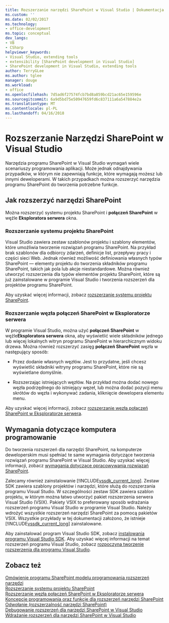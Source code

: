 ```yaml
---
title: Rozszerzanie narzędzi SharePoint w Visual Studio | Dokumentacja firmy Microsoft
ms.custom: ''
ms.date: 02/02/2017
ms.technology:
- office-development
ms.topic: conceptual
dev_langs:
- VB
- CSharp
helpviewer_keywords:
- Visual Studio, extending tools
- extensibility [SharePoint development in Visual Studio]
- SharePoint development in Visual Studio, extending tools
author: TerryGLee
ms.author: tglee
manager: douge
ms.workload:
- office
ms.openlocfilehash: 7d5ad6f27574fcb7bd8a859bcd21ac65e159596e
ms.sourcegitcommit: 6a9d5bd75e50947659fd6c837111a6a547884e2a
ms.translationtype: MT
ms.contentlocale: pl-PL
ms.lasthandoff: 04/16/2018
---
```

# <a name="extending-the-sharepoint-tools-in-visual-studio"></a>Rozszerzanie Narzędzi SharePoint w Visual Studio
  Narzędzia programu SharePoint w Visual Studio wymagań wiele scenariuszy programowania aplikacji. Może jednak odnajdywania przypadków, w którym nie zapewniają funkcje, które wymagają możesz lub innymi deweloperami. W takich przypadkach można rozszerzyć narzędzia programu SharePoint do tworzenia potrzebne funkcje.  
  
## <a name="how-to-extend-the-sharepoint-tools"></a>Jak rozszerzyć narzędzi SharePoint  
 Można rozszerzyć systemu projektu SharePoint i **połączeń SharePoint** w węźle **Eksploratora serwera** okna.  
  
### <a name="extending-the-sharepoint-project-system"></a>Rozszerzanie systemu projektu SharePoint  
 Visual Studio zawiera zestaw szablonów projektu i szablony elementów, które umożliwia tworzenie rozwiązań programu SharePoint. Na przykład brak szablonów dla odbiorcy zdarzeń, definicje list, przepływy pracy i części sieci Web. Jednak również możliwość definiowania własnych typów SharePoint — elementy projektu do tworzenia składników programu SharePoint, takich jak pola lub akcje niestandardowe. Można również utworzyć rozszerzenia dla typów elementów projektu SharePoint, które są już zainstalowane w programie Visual Studio i tworzenia rozszerzeń dla projektów programu SharePoint.  
  
 Aby uzyskać więcej informacji, zobacz [rozszerzanie systemu projektu SharePoint](../sharepoint/extending-the-sharepoint-project-system.md).  
  
### <a name="extending-the-sharepoint-connections-node-in-server-explorer"></a>Rozszerzanie węzła połączeń SharePoint w Eksploratorze serwera  
 W programie Visual Studio, można użyć **połączeń SharePoint** w węźle**Eksploratora serwera** okna, aby wyświetlić wiele składników jednego lub więcej lokalnych witryn programu SharePoint w hierarchicznym widoku drzewa. Można również rozszerzyć zasięg **połączeń SharePoint** węzła w następujący sposób:  
  
-   Przez dodanie własnych węzłów. Jest to przydatne, jeśli chcesz wyświetlić składniki witryny programu SharePoint, które nie są wyświetlane domyślnie.  
  
-   Rozszerzając istniejących węzłów. Na przykład można dodać nowego węzła podrzędnego do istniejący węzeł, lub można dodać pozycji menu skrótów do węzła i wykonywać zadania, kliknięcie dewelopera elementu menu.  
  
 Aby uzyskać więcej informacji, zobacz [rozszerzanie węzła połączeń SharePoint w Eksploratorze serwera](../sharepoint/extending-the-sharepoint-connections-node-in-server-explorer.md).  
  
## <a name="development-computer-requirements"></a>Wymagania dotyczące komputera programowanie  
 Do tworzenia rozszerzeń dla narzędzi SharePoint, na komputerze deweloperskim musi spełniać te same wymagania dotyczące tworzenia rozwiązań programu SharePoint w Visual Studio. Aby uzyskać więcej informacji, zobacz [wymagania dotyczące opracowywania rozwiązań SharePoint](../sharepoint/requirements-for-developing-sharepoint-solutions.md).  
  
 Zalecamy również zainstalowanie [!INCLUDE[vssdk_current_long](../sharepoint/includes/vssdk-current-long-md.md)]. Zestaw SDK zawiera szablony projektów i narzędzi, które służą do rozszerzania programu Visual Studio. W szczególności zestaw SDK zawiera szablon projektu, w którym można łatwo utworzyć pakiet rozszerzenia serwera Visual Studio (VSIX). Pakiety VSIX to preferowany sposób wdrażania rozszerzeń programu Visual Studio w programie Visual Studio. Należy wdrożyć wszystkie rozszerzeń narzędzi SharePoint za pomocą pakietów VSIX. Wszystkie przykłady w tej dokumentacji założono, że istnieje [!INCLUDE[vssdk_current_long](../sharepoint/includes/vssdk-current-long-md.md)] zainstalowane.  
  
 Aby zainstalować program Visual Studio SDK, zobacz [instalowania programu Visual Studio SDK](../extensibility/installing-the-visual-studio-sdk.md). Aby uzyskać więcej informacji na temat rozszerzeń programu Visual Studio, zobacz [rozpoczyna tworzenie rozszerzenia dla programu Visual Studio](../extensibility/starting-to-develop-visual-studio-extensions.md).  
  
## <a name="see-also"></a>Zobacz też  
 [Omówienie programu SharePoint modelu programowania rozszerzeń narzędzi](../sharepoint/overview-of-the-programming-model-of-sharepoint-tools-extensions.md)   
 [Rozszerzanie systemu projektu SharePoint](../sharepoint/extending-the-sharepoint-project-system.md)   
 [Rozszerzanie węzła połączeń SharePoint w Eksploratorze serwera](../sharepoint/extending-the-sharepoint-connections-node-in-server-explorer.md)   
 [Koncepcje programowania oraz funkcje dla rozszerzeń narzędzi SharePoint](../sharepoint/programming-concepts-and-features-for-sharepoint-tools-extensions.md)   
 [Odwołanie &#40;rozszerzalność narzędzi SharePoint&#41;](../sharepoint/reference-sharepoint-tools-extensibility.md)   
 [Debugowanie rozszerzeń dla narzędzi SharePoint w Visual Studio](../sharepoint/debugging-extensions-for-the-sharepoint-tools-in-visual-studio.md)   
 [Wdrażanie rozszerzeń dla narzędzi SharePoint w Visual Studio](../sharepoint/deploying-extensions-for-the-sharepoint-tools-in-visual-studio.md)  
  
  
